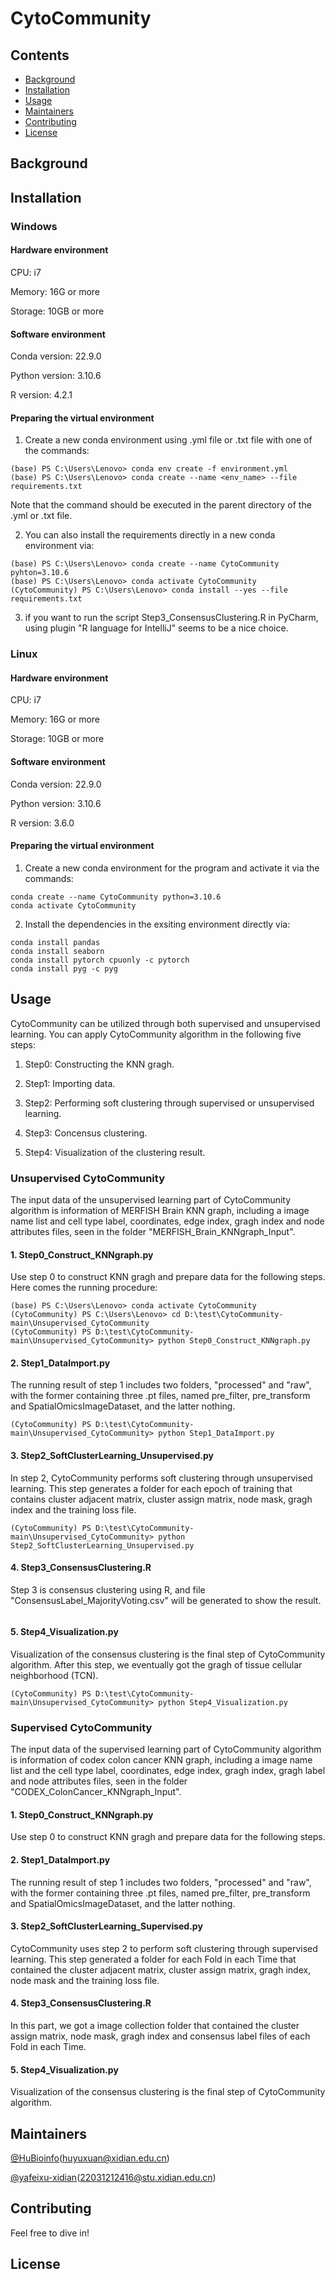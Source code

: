 # CytoCommunity

## Contents

- [Background](#background)
- [Installation](#installation)
- [Usage](#usage)
- [Maintainers](#maintainers)
- [Contributing](#contributing)
- [License](#license)

## Background

## Installation

### Windows

#### Hardware environment 

CPU: i7

Memory: 16G or more

Storage: 10GB or more

#### Software environment 

Conda version: 22.9.0

Python version: 3.10.6

R version: 4.2.1

#### Preparing the virtual environment

1. Create a new conda environment using .yml file or .txt file with one of the commands:

```
(base) PS C:\Users\Lenovo> conda env create -f environment.yml
(base) PS C:\Users\Lenovo> conda create --name <env_name> --file requirements.txt
```

Note that the command should be executed in the parent directory of the .yml or .txt file.

2. You can also install the requirements directly in a new conda environment via:

```
(base) PS C:\Users\Lenovo> conda create --name CytoCommunity pyhton=3.10.6
(base) PS C:\Users\Lenovo> conda activate CytoCommunity
(CytoCommunity) PS C:\Users\Lenovo> conda install --yes --file requirements.txt
```

3. if you want to run the script Step3_ConsensusClustering.R in PyCharm, using plugin "R language for IntelliJ" seems to be a nice choice. 

### Linux

#### Hardware environment 

CPU: i7

Memory: 16G or more

Storage: 10GB or more

#### Software environment 

Conda version: 22.9.0

Python version: 3.10.6

R version: 3.6.0

#### Preparing the virtual environment 

1. Create a new conda environment for the program and activate it via the commands:

```
conda create --name CytoCommunity python=3.10.6
conda activate CytoCommunity
```

2. Install the dependencies in the exsiting environment directly via:

```
conda install pandas
conda install seaborn
conda install pytorch cpuonly -c pytorch
conda install pyg -c pyg
```

## Usage

CytoCommunity can be utilized through both supervised and unsupervised learning. You can apply CytoCommunity algorithm in the following five steps:

  1. Step0: Constructing the KNN gragh.

  2. Step1: Importing data.

  3. Step2: Performing soft clustering through supervised or unsupervised learning.

  4. Step3: Concensus clustering.

  5. Step4: Visualization of the clustering result.

### Unsupervised CytoCommunity

The input data of the unsupervised learning part of CytoCommunity algorithm is information of MERFISH Brain KNN graph, including a image name list and cell type label, coordinates, edge index, gragh index and node attributes files, seen in the folder "MERFISH_Brain_KNNgraph_Input".

#### 1. Step0_Construct_KNNgraph.py

Use step 0 to construct KNN gragh and prepare data for the following steps. Here comes the running procedure:

```
(base) PS C:\Users\Lenovo> conda activate CytoCommunity
(CytoCommunity) PS C:\Users\Lenovo> cd D:\test\CytoCommunity-main\Unsupervised_CytoCommunity
(CytoCommunity) PS D:\test\CytoCommunity-main\Unsupervised_CytoCommunity> python Step0_Construct_KNNgraph.py
```

#### 2. Step1_DataImport.py

The running result of step 1 includes two folders, "processed" and "raw", with the former containing three .pt files, named pre_filter, pre_transform and SpatialOmicsImageDataset, and the latter nothing. 

```
(CytoCommunity) PS D:\test\CytoCommunity-main\Unsupervised_CytoCommunity> python Step1_DataImport.py
```

#### 3. Step2_SoftClusterLearning_Unsupervised.py

In step 2, CytoCommunity performs soft clustering through unsupervised learning. This step generates a folder for each epoch of training that contains cluster adjacent matrix, cluster assign matrix, node mask, gragh index and the training loss file.

```
(CytoCommunity) PS D:\test\CytoCommunity-main\Unsupervised_CytoCommunity> python Step2_SoftClusterLearning_Unsupervised.py
```

#### 4. Step3_ConsensusClustering.R

Step 3 is consensus clustering using R, and file "ConsensusLabel_MajorityVoting.csv" will be generated to show the result.

```

```

#### 5. Step4_Visualization.py

Visualization of the consensus clustering is the final step of CytoCommunity algorithm. After this step, we eventually got the gragh of tissue cellular neighborhood (TCN).

```
(CytoCommunity) PS D:\test\CytoCommunity-main\Unsupervised_CytoCommunity> python Step4_Visualization.py
```

### Supervised CytoCommunity

The input data of the supervised learning part of CytoCommunity algorithm is information of codex colon cancer KNN graph, including a image name list and the cell type label, coordinates, edge index, gragh index, gragh label and node attributes files, seen in the folder "CODEX_ColonCancer_KNNgraph_Input".

#### 1. Step0_Construct_KNNgraph.py

Use step 0 to construct KNN gragh and prepare data for the following steps.

#### 2. Step1_DataImport.py

The running result of step 1 includes two folders, "processed" and "raw", with the former containing three .pt files, named pre_filter, pre_transform and SpatialOmicsImageDataset, and the latter nothing.

#### 3. Step2_SoftClusterLearning_Supervised.py

CytoCommunity uses step 2 to perform soft clustering through supervised learning. This step generated a folder for each Fold in each Time that contained the cluster adjacent matrix, cluster assign matrix, gragh index, node mask and the training loss file.

#### 4. Step3_ConsensusClustering.R

In this part, we got a image collection folder that contained the cluster assign matrix, node mask, gragh index and consensus label files of each Fold in each Time. 

#### 5. Step4_Visualization.py

Visualization of the consensus clustering is the final step of CytoCommunity algorithm. 

## Maintainers

[@HuBioinfo](https://github.com/huBioinfo)(huyuxuan@xidian.edu.cn)

[@yafeixu-xidian](https://github.com/yafeixu-xidian)(22031212416@stu.xidian.edu.cn)

## Contributing

Feel free to dive in!

## License

